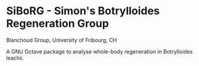 # SiBoRG - Simon's Botrylloides Regeneration Group
Blanchoud Group, University of Fribourg, CH

A GNU Octave package to analyse whole-body regeneration in Botrylloides leachii.
